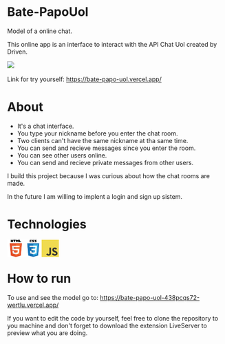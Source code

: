 # Bate-PapoUol
Model of a online chat.

This online app is an interface to interact with the API Chat Uol created by Driven.

![](BatepapoUOL.gif)

Link for try yourself: https://bate-papo-uol.vercel.app/


# About

- It's a chat interface.
- You type your nickname before you enter the chat room.
- Two clients can't have the same nickname at tha same time.
- You can send and recieve messages since you enter the room.
- You can see other users online.
- You can send and recieve private messages from other users.

I build this project because I was curious about how the chat rooms are made.

In the future I am willing to implent a login and sign up sistem.

# Technologies

<img align="left" alt="HTML5" height='40' width="40px" src="https://raw.githubusercontent.com/github/explore/80688e429a7d4ef2fca1e82350fe8e3517d3494d/topics/html/html.png" />
<img align="left" alt="CSS3" height='40' width="40px" src="https://raw.githubusercontent.com/github/explore/80688e429a7d4ef2fca1e82350fe8e3517d3494d/topics/css/css.png" />
<img align="left" alt="JavaScript" height='40' width="40px" src="https://raw.githubusercontent.com/github/explore/80688e429a7d4ef2fca1e82350fe8e3517d3494d/topics/javascript/javascript.png" />

</br>
</br>

# How to run

To use and see the model go to: https://bate-papo-uol-438pcqs72-wertlu.vercel.app/

If you want to edit the code by yourself, feel free to clone the repository to you machine and don't forget to download the extension LiveServer to preview what you are doing.
